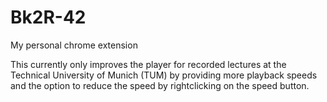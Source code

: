 # Bk2R-42
My personal chrome extension

This currently only improves the player for recorded lectures at the Technical University of Munich (TUM) by providing more playback speeds and the option to reduce the speed by rightclicking on the speed button.
